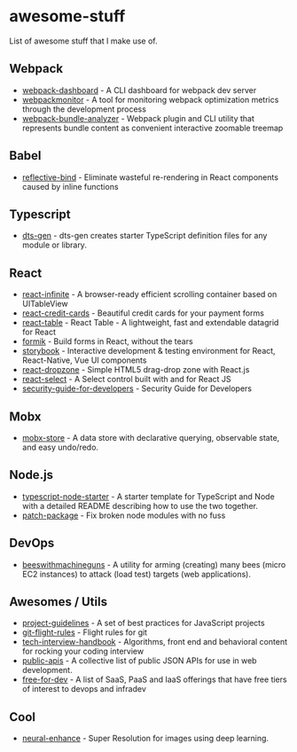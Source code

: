 # awesome-stuff
List of awesome stuff that I make use of.

## Webpack

* [webpack-dashboard](https://github.com/FormidableLabs/webpack-dashboard) - A CLI dashboard for webpack dev server
* [webpackmonitor](https://github.com/webpackmonitor/webpackmonitor) - A tool for monitoring webpack optimization metrics through the development process
* [webpack-bundle-analyzer](https://github.com/webpack-contrib/webpack-bundle-analyzer) - Webpack plugin and CLI utility that represents bundle content as convenient interactive zoomable treemap


## Babel

* [reflective-bind](https://github.com/flexport/reflective-bind) - Eliminate wasteful re-rendering in React components caused by inline functions

## Typescript

* [dts-gen](https://github.com/Microsoft/dts-gen) - dts-gen creates starter TypeScript definition files for any module or library.

## React

* [react-infinite](https://github.com/seatgeek/react-infinite) - A browser-ready efficient scrolling container based on UITableView
* [react-credit-cards](https://github.com/amarofashion/react-credit-cards) - Beautiful credit cards for your payment forms
* [react-table](https://github.com/react-tools/react-table) - React Table - A lightweight, fast and extendable datagrid for React 
* [formik](https://github.com/jaredpalmer/formik) - Build forms in React, without the tears 
* [storybook](https://github.com/storybooks/storybook) - Interactive development & testing environment for React, React-Native, Vue UI components 
* [react-dropzone](https://github.com/react-dropzone/react-dropzone) - Simple HTML5 drag-drop zone with React.js
* [react-select](https://github.com/JedWatson/react-select) - A Select control built with and for React JS
* [security-guide-for-developers](https://github.com/FallibleInc/security-guide-for-developers) - Security Guide for Developers


## Mobx

* [mobx-store](https://github.com/AriaFallah/mobx-store) - A data store with declarative querying, observable state, and easy undo/redo.

## Node.js

* [typescript-node-starter](https://github.com/Microsoft/TypeScript-Node-Starter#typescript-node-starter) - A starter template for TypeScript and Node with a detailed README describing how to use the two together.
* [patch-package](https://github.com/ds300/patch-package) - Fix broken node modules with no fuss 

## DevOps

* [beeswithmachineguns](https://github.com/newsapps/beeswithmachineguns) - A utility for arming (creating) many bees (micro EC2 instances) to attack (load test) targets (web applications).

## Awesomes / Utils

* [project-guidelines](https://github.com/wearehive/project-guidelines) - A set of best practices for JavaScript projects
* [git-flight-rules](https://github.com/k88hudson/git-flight-rules) - Flight rules for git
* [tech-interview-handbook](https://github.com/yangshun/tech-interview-handbook) - Algorithms, front end and behavioral content for rocking your coding interview
* [public-apis](https://github.com/toddmotto/public-apis) - A collective list of public JSON APIs for use in web development.
* [free-for-dev](https://github.com/ripienaar/free-for-dev) - A list of SaaS, PaaS and IaaS offerings that have free tiers of interest to devops and infradev

## Cool

* [neural-enhance](https://github.com/alexjc/neural-enhance) - 
Super Resolution for images using deep learning.